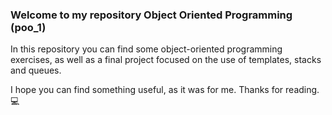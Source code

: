 ### Welcome to my repository Object Oriented Programming (poo_1)
In this repository you can find some object-oriented programming exercises, 
as well as a final project focused on the use of templates, stacks and queues.

I hope you can find something useful, as it was for me. Thanks for reading. 💻
